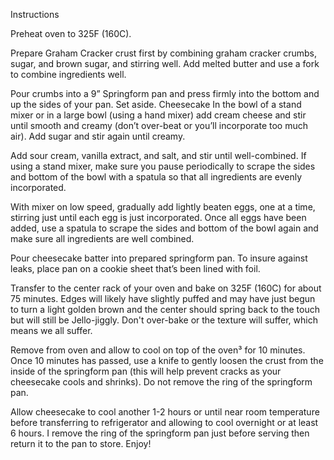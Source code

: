 Instructions

Preheat oven to 325F (160C).

Prepare Graham Cracker crust first by combining graham cracker crumbs, sugar, and brown sugar, and stirring well. Add melted butter and use a fork to combine ingredients well.

Pour crumbs into a 9” Springform pan and press firmly into the bottom and up the sides of your pan. Set aside.
Cheesecake
In the bowl of a stand mixer or in a large bowl (using a hand mixer) add cream cheese and stir until smooth and creamy (don’t over-beat or you’ll incorporate too much air).
Add sugar and stir again until creamy.

Add sour cream, vanilla extract, and salt, and stir until well-combined. If using a stand mixer, make sure you pause periodically to scrape the sides and bottom of the bowl with a spatula so that all ingredients are evenly incorporated.

With mixer on low speed, gradually add lightly beaten eggs, one at a time, stirring just until each egg is just incorporated. Once all eggs have been added, use a spatula to scrape the sides and bottom of the bowl again and make sure all ingredients are well combined.

Pour cheesecake batter into prepared springform pan. To insure against leaks, place pan on a cookie sheet that’s been lined with foil.

Transfer to the center rack of your oven and bake on 325F (160C) for about 75 minutes. Edges will likely have slightly puffed and may have just begun to turn a light golden brown and the center should spring back to the touch but will still be Jello-jiggly. Don't over-bake or the texture will suffer, which means we all suffer.

Remove from oven and allow to cool on top of the oven³ for 10 minutes. Once 10 minutes has passed, use a knife to gently loosen the crust from the inside of the springform pan (this will help prevent cracks as your cheesecake cools and shrinks). Do not remove the ring of the springform pan.

Allow cheesecake to cool another 1-2 hours or until near room temperature before transferring to refrigerator and allowing to cool overnight or at least 6 hours. I remove the ring of the springform pan just before serving then return it to the pan to store. Enjoy!